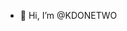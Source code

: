 - 👋 Hi, I’m @KDONETWO
<!---
KDONETWO/KDONETWO is a ✨ special ✨ repository because its `README.md` (this file) appears on your GitHub profile.
You can click the Preview link to take a look at your changes.
--->
